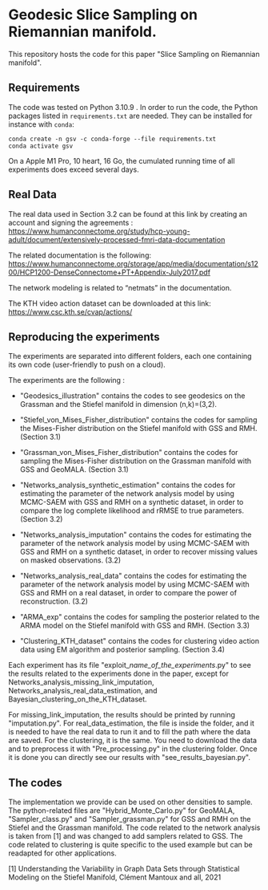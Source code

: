 # Geodesic Slice Sampling on Riemannian manifold.

This repository hosts the code for this paper "Slice Sampling on Riemannian manifold".

## Requirements

The code was tested on Python 3.10.9 . In order to run the code, the Python packages listed in `requirements.txt` are needed. They can be installed for instance with `conda`:

```
conda create -n gsv -c conda-forge --file requirements.txt
conda activate gsv
```

On a Apple M1 Pro, 10 heart, 16 Go, the cumulated running time of all experiments does exceed several days.

## Real Data

The real data used in Section 3.2 can be found at this link by creating an account and signing the agreements :
https://www.humanconnectome.org/study/hcp-young-adult/document/extensively-processed-fmri-data-documentation

The related documentation is the following:
https://www.humanconnectome.org/storage/app/media/documentation/s1200/HCP1200-DenseConnectome+PT+Appendix-July2017.pdf

The network modeling is related to “netmats” in the documentation.

The KTH video action dataset can be downloaded at this link:
https://www.csc.kth.se/cvap/actions/ 


## Reproducing the experiments

The experiments are separated into different folders, each one containing its own code (user-friendly to push on a cloud). 

The experiments are the following :

- "Geodesics_illustration" contains the codes to see geodesics on the Grassman and the Stiefel manifold in dimension (n,k)=(3,2). 

- "Stiefel_von_Mises_Fisher_distribution" contains the codes for sampling the Mises-Fisher distribution on the Stiefel manifold with GSS and RMH. (Section 3.1)

- "Grassman_von_Mises_Fisher_distribution" contains the codes for sampling the Mises-Fisher distribution on the Grassman manifold with GSS and GeoMALA. (Section 3.1)

- "Networks_analysis_synthetic_estimation" contains the codes for estimating the parameter of the network analysis model by using MCMC-SAEM with GSS and RMH on a synthetic dataset, in order to compare the log complete likelihood and rRMSE to true parameters. (Section 3.2)

- "Networks_analysis_imputation" contains the codes for estimating the parameter of the network analysis model by using MCMC-SAEM with GSS and RMH on a synthetic dataset, in order to recover missing values on masked observations. (3.2)

- "Networks_analysis_real_data" contains the codes for estimating the parameter of the network analysis model by using MCMC-SAEM with GSS and RMH on a real dataset, in order to compare the power of reconstruction. (3.2)

- "ARMA_exp" contains the codes for sampling the posterior related to the ARMA model on the Stiefel manifold with GSS and RMH. (Section 3.3)

- "Clustering_KTH_dataset" contains the codes for clustering video action data using EM algorithm and posterior sampling. (Section 3.4)

Each experiment has its file "exploit_*name_of_the_experiments*.py" to see the results related to the experiments done in the paper, except for Networks_analysis_missing_link_imputation, Networks_analysis_real_data_estimation, and Bayesian_clustering_on_the_KTH_dataset.

 For missing_link_imputation, the results should be printed by running "imputation.py".
  For real_data_estimation, the file is inside the folder, and it is needed to have the real data to run it and to fill the path where the data are saved.
For the clustering, it is the same. You need to download the data and to preprocess it with "Pre_processing.py" in the clustering folder. Once it is done you can directly see our results with "see_results_bayesian.py".

## The codes

The implementation we provide can be used on other densities to sample. The python-related files are "Hybrid_Monte_Carlo.py" for GeoMALA, "Sampler_class.py" and "Sampler_grassman.py" for GSS and RMH on the Stiefel and the Grassman manifold.
The code related to the network analysis is taken from [1] and was changed to add samplers related to GSS.
The code related to clustering is quite specific to the used example but can be readapted for other applications.




[1] Understanding the Variability in Graph Data Sets through Statistical Modeling on the Stiefel Manifold, Clément Mantoux and all, 2021
